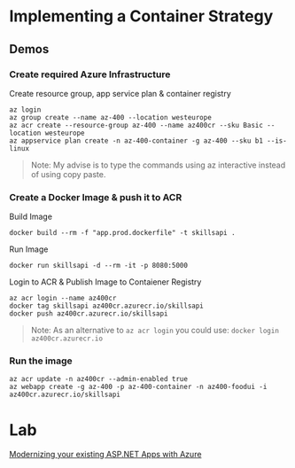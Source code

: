 # Implementing a Container Strategy

## Demos

### Create required Azure Infrastructure

Create resource group, app service plan & container registry

```
az login
az group create --name az-400 --location westeurope
az acr create --resource-group az-400 --name az400cr --sku Basic --location westeurope
az appservice plan create -n az-400-container -g az-400 --sku b1 --is-linux
```

> Note: My advise is to type the commands using az interactive instead of using copy paste.

### Create a Docker Image & push it to ACR

Build Image

```
docker build --rm -f "app.prod.dockerfile" -t skillsapi .
```

Run Image

```
docker run skillsapi -d --rm -it -p 8080:5000
```

Login to ACR & Publish Image to Contaiener Registry

```
az acr login --name az400cr
docker tag skillsapi az400cr.azurecr.io/skillsapi
docker push az400cr.azurecr.io/skillsapi
```

> Note: As an alternative to `az acr login` you could use: `docker login az400cr.azurecr.io`

### Run the image

```
az acr update -n az400cr --admin-enabled true
az webapp create -g az-400 -p az-400-container -n az400-foodui -i az400cr.azurecr.io/skillsapi
```

# Lab

[Modernizing your existing ASP.NET Apps with Azure](https://www.azuredevopslabs.com/labs/vstsextend/aspnetmodernize/)
